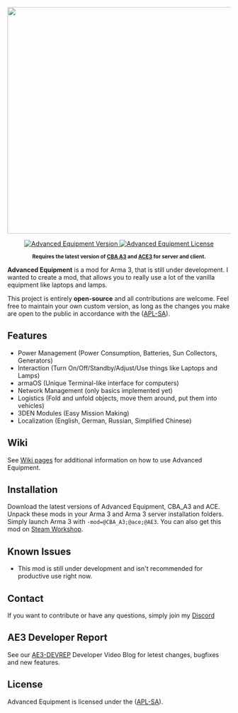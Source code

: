 <p align="center">
    <img src="https://github.com/y0014984/Advanced-Equipment/raw/master/design/Advanced-Eqipment-Logo-Simple-Font.png" width="512">
</p>

<p align="center">
    <a href="https://github.com/y0014984/Advanced-Equipment/releases/latest">
        <img src="https://img.shields.io/badge/Version-0.5.1-blue.svg?style=flat-square" alt="Advanced Equipment Version">
    </a>
    <a href="https://www.bistudio.com/community/licenses/arma-public-license-share-alike">
        <img src="https://img.shields.io/badge/License-APL%20SA-red.svg?style=flat-square" alt="Advanced Equipment License">
    </a>
</p>

<p align="center">
    <sup><strong>Requires the latest version of <a href="https://github.com/CBATeam/CBA_A3/releases">CBA A3</a> and <a href="https://github.com/acemod/ACE3/releases">ACE3</a> for server and client.<br/></strong></sup>
</p>

**Advanced Equipment** is a mod for Arma 3, that is still under development. I wanted to create a mod, that allows you to really use a lot of the vanilla equipment like laptops and lamps.

This project is entirely **open-source** and all contributions are welcome. Feel free to maintain your own custom version, as long as the changes you make are open to the public in accordance with the ([APL-SA](https://www.bistudio.com/community/licenses/arma-public-license-share-alike)).

## Features

- Power Management (Power Consumption, Batteries, Sun Collectors, Generators)
- Interaction (Turn On/Off/Standby/Adjust/Use things like Laptops and Lamps)
- armaOS (Unique Terminal-like interface for computers)
- Network Management (only basics implemented yet)
- Logistics (Fold and unfold objects, move them around, put them into vehicles)
- 3DEN Modules (Easy Mission Making)
- Localization (English, German, Russian, Simplified Chinese)

## Wiki
See <a href="https://github.com/y0014984/Advanced-Equipment/wiki">Wiki pages</a> for additional information on how to use Advanced Equipment. 

## Installation

Download the latest versions of Advanced Equipment, CBA_A3 and ACE. Unpack these mods in your Arma 3 and Arma 3 server installation folders.
Simply launch Arma 3 with `-mod=@CBA_A3;@ace;@AE3`. You can also get this mod on <a href="https://steamcommunity.com/sharedfiles/filedetails/?id=2888888564">Steam Workshop</a>.

## Known Issues

* This mod is still under development and isn't recommended for productive use right now.

## Contact

If you want to contribute or have any questions, simply join my [Discord](https://discord.com/invite/JMmxXEx)

## AE3 Developer Report

See our <a href="https://www.youtube.com/watch?v=pfM_eAQinmY&list=PLbrLObIILp9NzNUi-QtDtAwV5UEnYMfO_">AE3-DEVREP</a> Developer Video Blog for letest changes, bugfixes and new features.

## License

Advanced Equipment is licensed under the ([APL-SA](https://www.bistudio.com/community/licenses/arma-public-license-share-alike)).
